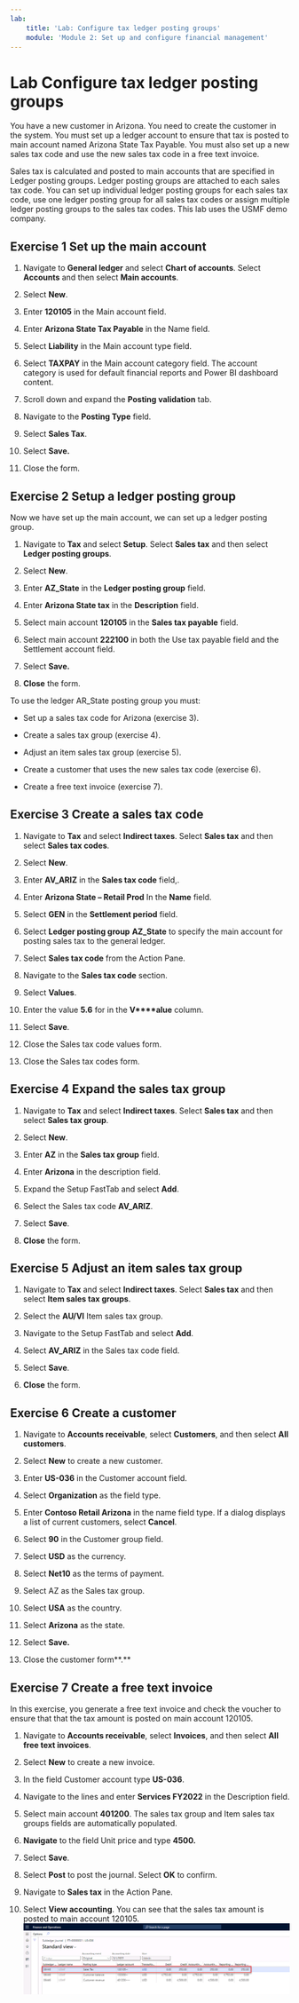 ```yaml
---
lab:
    title: 'Lab: Configure tax ledger posting groups'
    module: 'Module 2: Set up and configure financial management'
---
```


# Lab Configure tax ledger posting groups

You have a new customer in Arizona. You need to create the customer in the system. You must set up a ledger account to ensure that tax is posted to main account named Arizona State Tax Payable. You must also set up a new sales tax code and use the new sales tax code in a free text invoice. 

Sales tax is calculated and posted to main accounts that are specified in Ledger posting groups. Ledger posting groups are attached to each sales tax code. You can set up individual ledger posting groups for each sales tax code, use one ledger posting group for all sales tax codes or assign multiple ledger posting groups to the sales tax codes. This lab uses the USMF demo company.

 

## Exercise 1 Set up the main account

1. Navigate to **General ledger** and select **Chart of accounts**. Select **Accounts** and then select **Main accounts**.

2. Select **New**.

3. Enter **120105** in the Main account field.

4. Enter **Arizona State Tax Payable** in the Name field.

5. Select **Liability** in the Main account type field.

6. Select **TAXPAY** in the Main account category field. The account category is used for default financial reports and Power BI dashboard content.

7. Scroll down and expand the **Posting validation** tab.

8. Navigate to the **Posting Type** field.

9. Select **Sales Tax**.

10. Select **Save.**

11. Close the form.

 

## Exercise 2 Setup a ledger posting group

Now we have set up the main account, we can set up a ledger posting group.

1. Navigate to **Tax** and select **Setup**. Select **Sales tax** and then select **Ledger posting groups**.

2. Select **New**.

3. Enter **AZ_State** in the **Ledger posting group** field.

4. Enter **Arizona State tax** in the **Description** field.

5. Select main account **120105** in the **Sales tax payable** field.

6. Select main account **222100** in both the Use tax payable field and the Settlement account field. 

7. Select **Save.**

8. **Close** the form.

To use the ledger AR_State posting group you must:

- Set up a sales tax code for Arizona (exercise 3).

- Create a sales tax group (exercise 4).

- Adjust an item sales tax group (exercise 5).

- Create a customer that uses the new sales tax code (exercise 6).

- Create a free text invoice (exercise 7).

 

## Exercise 3 Create a sales tax code

1. Navigate to **Tax** and select **Indirect taxes**. Select **Sales tax** and then select **Sales tax codes**.

2. Select **New**.

3. Enter **AV_ARIZ** in the **Sales tax code** field,.

4. Enter **Arizona State – Retail Prod** In the **Name** field.

5. Select **GEN** in the **Settlement period** field.

6. Select **Ledger posting group** **AZ_State** to specify the main account for posting sales tax to the general ledger.

7. Select **Sales tax code** from the Action Pane.

8. Navigate to the **Sales tax code** section.

9. Select **Values**.

10. Enter the value **5.6** for in the **V****alue** column. 

11. Select **Save**.

12. Close the Sales tax code values form.

13. Close the Sales tax codes form.

 

## Exercise 4 Expand the sales tax group

1. Navigate to **Tax** and select **Indirect taxes**. Select **Sales tax** and then select **Sales tax group**.

2. Select **New**.

3. Enter **AZ** in the **Sales tax group** field.

4. Enter **Arizona** in the description field. 

5. Expand the Setup FastTab and select **Add**. 

6. Select the Sales tax code **AV_ARIZ**.

7. Select **Save**.

8. **Close** the form.

## Exercise 5 Adjust an item sales tax group

1. Navigate to **Tax** and select **Indirect taxes**. Select **Sales tax** and then select **Item sales tax groups**.

2. Select the **AU/VI** Item sales tax group.

3. Navigate to the Setup FastTab and select **Add**.

4. Select **AV_ARIZ** in the Sales tax code field. 

5. Select **Save**.

6. **Close** the form.

## Exercise 6 Create a customer

1. Navigate to **Accounts receivable**, select **Customers**, and then select **All customers**. 

2. Select **New** to create a new customer.

3. Enter **US-036** in the Customer account field.

4. Select **Organization** as the field type.

5. Enter **Contoso Retail Arizona** in the name field type. If a dialog displays a list of current customers, select **Cancel**.

6. Select **90** in the Customer group field.

7. Select **USD** as the currency.

8. Select **Net10** as the terms of payment.

9. Select AZ as the Sales tax group.

10. Select **USA** as the country.

11. Select **Arizona** as the state. 

12. Select **Save.**

13. Close the customer form**.** 

## Exercise 7 Create a free text invoice

In this exercise, you generate a free text invoice and check the voucher to ensure that that the tax amount is posted on main account 120105.

1. Navigate to **Accounts receivable**, select **Invoices**, and then select **All free text invoices**.

2. Select **New** to create a new invoice. 

3. In the field Customer account type **US-036**.

4. Navigate to the lines and enter **Services FY2022** in the Description field.

5. Select main account **401200**. The sales tax group and Item sales tax groups fields are automatically populated.

6. **Navigate** to the field Unit price and type **4500.**

7. Select **Save**.

8. Select **Post** to post the journal. Select **OK** to confirm. 

9. Navigate to **Sales tax** in the Action Pane.

10. Select **View accounting**. You can see that the sales tax amount is posted to main account 120105. 
![](../images/Module_7_Activity_2_-_Configure_tax_ledger_posting_group_image1.png)

 
